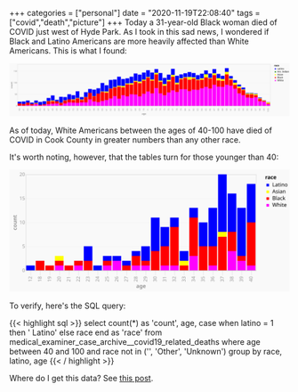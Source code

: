 +++
categories = ["personal"]
date = "2020-11-19T22:08:40"
tags = ["covid","death","picture"]
+++
Today a 31-year-old Black woman died of COVID just west of Hyde Park. As I took in this sad news, I wondered if Black and Latino Americans are more heavily affected than White Americans. This is what I found:

![covid-deaths-by-race](/comments/data/covid/cook_covid_deaths_by_race.svg)

As of today, White Americans between the ages of 40-100 have died of COVID in Cook County in greater numbers than any other race.

It's worth noting, however, that the tables turn for those younger than 40:

![covid-deaths-by-race-young](/comments/data/covid/cook_covid_deaths_by_race_young.svg)

To verify, here's the SQL query:

{{< highlight sql >}}
select
  count(*) as 'count',
  age,
  case
    when latino = 1 then ' Latino'
    else race
  end as 'race'
from
  medical_examiner_case_archive__covid19_related_deaths
where
  age between 40 and 100
  and race not in ('', 'Other', 'Unknown')
group by
  race,
  latino,
  age
{{< / highlight >}}

Where do I get this data? See [this post](/posts/data-journalism).
